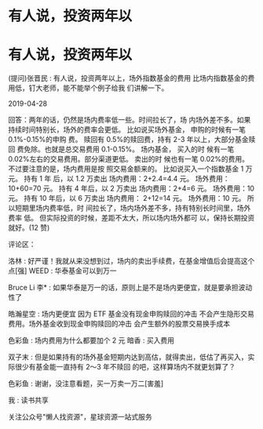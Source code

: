 # 有人说，投资两年以

# 有人说，投资两年以

(提问)张晋民 : 有人说，投资两年以上，场外指数基金的费用 比场内指数基金的费用低，钉大老师，能不能举个例子给我 们讲解一下。

2019-04-28

回答：两年的话，仍然是场内费率低一些。时间拉长了，场 内场外差不多。如果持续时间特别长，场外的费率会更低。 比如说买场外基金， 申购的时候有一笔 0.1%-0.15%的申购 费。 赎回有 0.5%的赎回费，持有 2-3 年以上，大部分基金赎回 费免除。也就是总交易费用 0.1-0.15%。 场内基金， 买入的时 候有一笔 0.02%左右的交易费用。部分渠道更低。 卖出的时 候也有一笔 0.02%的费用。 不过要注意的是，场内费用是按 照交易金额来的。 比如说买入一个指数基金 1 万元。 持有 1 年 后，以 1.2 万卖出 场内费用：2+2.4=4.4 元。 场外费用： 10+60=70 元。 持有 4 年后，以 2 万卖出 场内费用：2+4=6 元。 场外费用：10 元。 持有 10 年后，以 6 万卖出 场内费用： 2+12=14 元。 场外费用：10 元。 所以短期里场内费率低，时 间拉长了，场内场外差不多，持有特别长时间里，场外费率 低。 但实际投资的时候，差距不太大，所以场内场外都可 以，保持长期投资就好。(12 赞)

评论区：

洛林 : 好严谨！我就从来没想到过，场内的卖出手续费，在基金增值后会提高这个点[强] WEED : 华泰基金可以到万一

Bruce Li 李* : 如果华泰是万一的话，原则上是不是场内更便宜，就是要承担波动性了

皓瀚星空 : 场内更便宜 因为 ETF 基金没有现金申购赎回的冲击 不会产生隐形交易费用。场外基金收到现金申购赎回的冲击 会产生额外的股票交易换手成本

色彩鱼 : 场内费用为什么都要加个 2 元 暗香 : 买入费用

双子末 : 但是如果持有的场外基金短期内达到高估，就得卖出，低估了再买入，实际很少有基金能一直持有 2～3 年不赎回 的吧，这样算场内不就更划算了？

色彩鱼 : 谢谢，没注意看题，买一万卖一万二[害羞]

我 : 读书共享

关注公众号"懒人找资源"，星球资源一站式服务